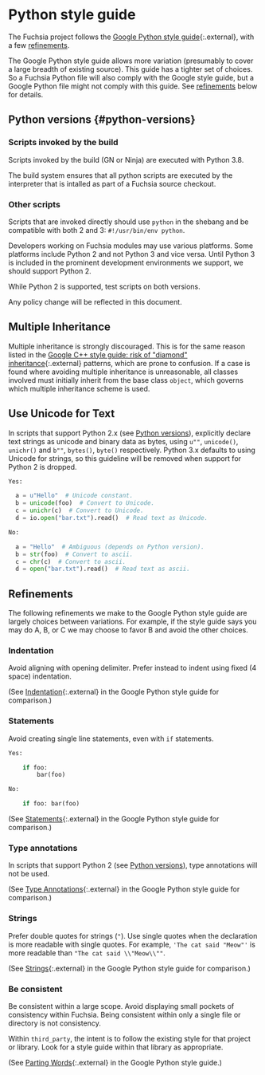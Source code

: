 # Python style guide

The Fuchsia project follows the [Google Python style guide](https://github.com/google/styleguide/blob/gh-pages/pyguide.md){:.external},
with a few [refinements](#refinements).

The Google Python style guide allows more variation (presumably to cover a large
breadth of existing source). This guide has a tighter set of choices. So a
Fuchsia Python file will also comply with the Google style guide, but a Google
Python file might not comply with this guide. See [refinements](#refinements)
below for details.

## Python versions {#python-versions}

### Scripts invoked by the build

Scripts invoked by the build (GN or Ninja) are executed with Python 3.8.

The build system ensures that all python scripts are executed by the
interpreter that is intalled as part of a Fuchsia source checkout.

### Other scripts

Scripts that are invoked directly should use `python` in the shebang and be
compatible with both 2 and 3: `#!/usr/bin/env python`.

Developers working on Fuchsia modules may use various platforms. Some platforms
include Python 2 and not Python 3 and vice versa. Until Python 3 is
included in the prominent development environments we support, we should support
Python 2.

While Python 2 is supported, test scripts on both versions.

Any policy change will be reflected in this document.

## Multiple Inheritance

Multiple inheritance is strongly discouraged. This is for the same reason
listed in the
[Google C++ style guide: risk of "diamond" inheritance](https://google.github.io/styleguide/cppguide.html#Inheritance){:.external}
patterns, which are prone to confusion. If a case is found where avoiding
multiple inheritance is unreasonable, all classes involved must initially
inherit from the base class `object`, which governs which multiple inheritance
scheme is used.

## Use Unicode for Text

In scripts that support Python 2.x (see [Python versions](#python-versions)),
explicitly declare text strings as unicode and binary data as bytes, using
`u""`, `unicode()`, `unichr()` and  `b""`, `bytes()`, `byte()` respectively.
Python 3.x defaults to using Unicode for strings, so this guideline will be
removed when support for Python 2 is dropped.

```python {.good}
Yes:

  a = u"Hello"  # Unicode constant.
  b = unicode(foo)  # Convert to Unicode.
  c = unichr(c)  # Convert to Unicode.
  d = io.open("bar.txt").read()  # Read text as Unicode.
```

```python {.bad}
No:

  a = "Hello"  # Ambiguous (depends on Python version).
  b = str(foo)  # Convert to ascii.
  c = chr(c)  # Convert to ascii.
  d = open("bar.txt").read()  # Read text as ascii.
```

## Refinements

The following refinements we make to the Google Python style guide are largely
choices between variations. For example, if the style guide says you may do A,
B, or C we may choose to favor B and avoid the other choices.

### Indentation

Avoid aligning with opening delimiter. Prefer instead to indent using fixed
(4 space) indentation.

(See
[Indentation](https://github.com/google/styleguide/blob/gh-pages/pyguide.md#34-indentation){:.external}
in the Google Python style guide for comparison.)

### Statements

Avoid creating single line statements, even with `if` statements.

```python {.good}
Yes:

    if foo:
        bar(foo)
```

```python {.bad}
No:

    if foo: bar(foo)
```

(See
[Statements](https://github.com/google/styleguide/blob/gh-pages/pyguide.md#314-statements){:.external}
in the Google Python style guide for comparison.)

### Type annotations

In scripts that support Python 2 (see [Python versions](#python-versions)),
type annotations will not be used.

(See
[Type Annotations](https://github.com/google/styleguide/blob/gh-pages/pyguide.md#319-type-annotations){:.external}
in the Google Python style guide for comparison.)

### Strings

Prefer double quotes for strings (`"`). Use single quotes when the declaration is
more readable with single quotes. For example, `'The cat said "Meow"'` is more readable
than `"The cat said \\"Meow\\""`.

(See
[Strings](https://github.com/google/styleguide/blob/gh-pages/pyguide.md#310-strings){:.external}
in the Google Python style guide for comparison.)

### Be consistent

Be consistent within a large scope. Avoid displaying small pockets of consistency
within Fuchsia. Being consistent within only a single file or directory is not
consistency.

Within `third_party`, the intent is to follow the existing style for that project
or library. Look for a style guide within that library as appropriate.

(See
[Parting Words](https://github.com/google/styleguide/blob/gh-pages/pyguide.md#4-parting-words){:.external}
in the Google Python style guide.)
